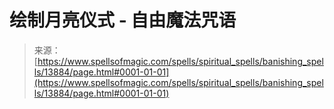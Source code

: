 <!--yml

category: 未分类

date: 2024-06-12 18:52:32

-->

# 绘制月亮仪式 - 自由魔法咒语

> 来源：[https://www.spellsofmagic.com/spells/spiritual_spells/banishing_spells/13884/page.html#0001-01-01](https://www.spellsofmagic.com/spells/spiritual_spells/banishing_spells/13884/page.html#0001-01-01)
